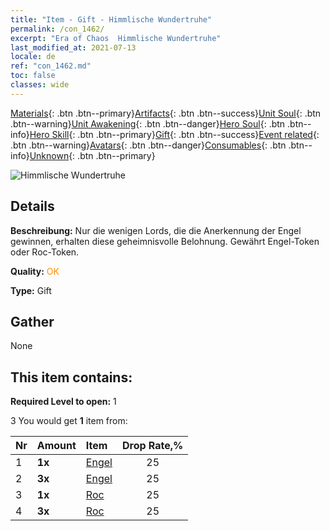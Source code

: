 ```yaml
---
title: "Item - Gift - Himmlische Wundertruhe"
permalink: /con_1462/
excerpt: "Era of Chaos  Himmlische Wundertruhe"
last_modified_at: 2021-07-13
locale: de
ref: "con_1462.md"
toc: false
classes: wide
---
```

 [Materials](/ItemsDE/){: .btn .btn--primary}[Artifacts](/ItemsDE/Artifacts/){: .btn .btn--success}[Unit Soul](/ItemsDE/UnitSoul/){: .btn .btn--warning}[Unit Awakening](/ItemsDE/UnitAwakening/){: .btn .btn--danger}[Hero Soul](/ItemsDE/HeroSoul/){: .btn .btn--info}[Hero Skill](/ItemsDE/HeroSkill/){: .btn .btn--primary}[Gift](/ItemsDE/Gift/){: .btn .btn--success}[Event related](/ItemsDE/Events/){: .btn .btn--warning}[Avatars](/ItemsDE/Avatars/){: .btn .btn--danger}[Consumables](/ItemsDE/Consumables/){: .btn .btn--info}[Unknown](/ItemsDE/Unknown/){: .btn .btn--primary}

 ![Himmlische Wundertruhe](/images/t/i_907076.png)

## Details
 **Beschreibung:** Nur die wenigen Lords, die die Anerkennung der Engel gewinnen, erhalten diese geheimnisvolle Belohnung. Gewährt Engel-Token oder Roc-Token.

 **Quality:** <span style="color: #FF8C00">OK</span>

 **Type:** Gift

## Gather

  None

## This item contains:

 **Required Level to open:** 1

 3 You would get **1** item  from:

  | Nr | Amount |     Item    | Drop Rate,% |
  |:---|:-------|:------------|:---------:|
  | 1 |  **1x** | [Engel](/ItemsDE/unt_196/) | 25 | 
  | 2 |  **3x** | [Engel](/ItemsDE/unt_196/) | 25 | 
  | 3 |  **1x** | [Roc](/ItemsDE/unt_221/) | 25 | 
  | 4 |  **3x** | [Roc](/ItemsDE/unt_221/) | 25 | 
